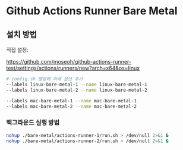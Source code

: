 # Github Actions Runner Bare Metal

## 설치 방법

직접 설정:

https://github.com/moseoh/github-actions-runner-test/settings/actions/runners/new?arch=x64&os=linux

```bash
# config.sh 명령에 아래 옵션 추가
--labels linux-bare-metal-1 --name linux-bare-metal-1
--labels linux-bare-metal-2 --name linux-bare-metal-2

--labels mac-bare-metal-1 --name mac-bare-metal-1
--labels mac-bare-metal-2 --name mac-bare-metal-2
```

### 백그라운드 실행 방법
```bash
nohup ./bare-metal/actions-runner-1/run.sh > /dev/null 2>&1 &
nohup ./bare-metal/actions-runner-2/run.sh > /dev/null 2>&1 &
```

